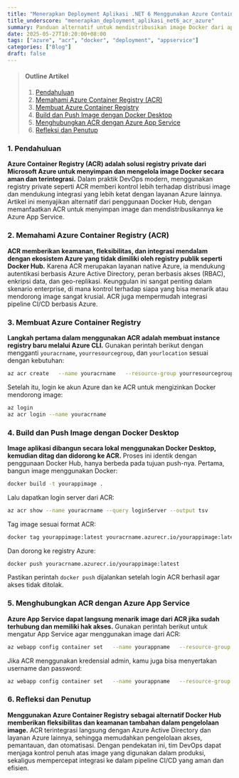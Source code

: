 ```yaml
---
title: "Menerapkan Deployment Aplikasi .NET 6 Menggunakan Azure Container Registry (ACR) ke Azure App Service"
title_underscore: "menerapkan_deployment_aplikasi_net6_acr_azure"
summary: Panduan alternatif untuk mendistribusikan image Docker dari aplikasi .NET 6 menggunakan Azure Container Registry dan mengintegrasikannya dengan Azure App Service.
date: 2025-05-27T10:20:00+08:00
tags: ["azure", "acr", "docker", "deployment", "appservice"]
categories: ["Blog"]
draft: false
---
```


> #### Outline Artikel  
> 1. [Pendahuluan](#pendahuluan)  
> 2. [Memahami Azure Container Registry (ACR)](#memahami-acr)  
> 3. [Membuat Azure Container Registry](#membuat-azure-container-registry)  
> 4. [Build dan Push Image dengan Docker Desktop](#build-dan-push-image-dengan-docker-desktop)  
> 5. [Menghubungkan ACR dengan Azure App Service](#menghubungkan-acr-dengan-azure-app-service)  
> 6. [Refleksi dan Penutup](#refleksi-dan-penutup)

<a id="pendahuluan"></a>  
### 1. Pendahuluan

**Azure Container Registry (ACR) adalah solusi registry private dari Microsoft Azure untuk menyimpan dan mengelola image Docker secara aman dan terintegrasi.** Dalam praktik DevOps modern, menggunakan registry private seperti ACR memberi kontrol lebih terhadap distribusi image dan mendukung integrasi yang lebih ketat dengan layanan Azure lainnya. Artikel ini menyajikan alternatif dari penggunaan Docker Hub, dengan memanfaatkan ACR untuk menyimpan image dan mendistribusikannya ke Azure App Service.

<a id="memahami-acr"></a>  
### 2. Memahami Azure Container Registry (ACR)

**ACR memberikan keamanan, fleksibilitas, dan integrasi mendalam dengan ekosistem Azure yang tidak dimiliki oleh registry publik seperti Docker Hub.** Karena ACR merupakan layanan native Azure, ia mendukung autentikasi berbasis Azure Active Directory, peran berbasis akses (RBAC), enkripsi data, dan geo-replikasi. Keunggulan ini sangat penting dalam skenario enterprise, di mana kontrol terhadap siapa yang bisa menarik atau mendorong image sangat krusial. ACR juga mempermudah integrasi pipeline CI/CD berbasis Azure.

<a id="membuat-azure-container-registry"></a>  
### 3. Membuat Azure Container Registry

**Langkah pertama dalam menggunakan ACR adalah membuat instance registry baru melalui Azure CLI.** Gunakan perintah berikut dengan mengganti `youracrname`, `yourresourcegroup`, dan `yourlocation` sesuai dengan kebutuhan:

```bash
az acr create   --name youracrname   --resource-group yourresourcegroup   --sku Basic   --location yourlocation   --admin-enabled true
```

Setelah itu, login ke akun Azure dan ke ACR untuk mengizinkan Docker mendorong image:

```bash
az login
az acr login --name youracrname
```

<a id="build-dan-push-image-dengan-docker-desktop"></a>  
### 4. Build dan Push Image dengan Docker Desktop

**Image aplikasi dibangun secara lokal menggunakan Docker Desktop, kemudian ditag dan didorong ke ACR.** Proses ini identik dengan penggunaan Docker Hub, hanya berbeda pada tujuan push-nya. Pertama, bangun image menggunakan Docker:

```bash
docker build -t yourappimage .
```

Lalu dapatkan login server dari ACR:

```bash
az acr show --name youracrname --query loginServer --output tsv
```

Tag image sesuai format ACR:

```bash
docker tag yourappimage:latest youracrname.azurecr.io/yourappimage:latest
```

Dan dorong ke registry Azure:

```bash
docker push youracrname.azurecr.io/yourappimage:latest
```

Pastikan perintah `docker push` dijalankan setelah login ACR berhasil agar akses tidak ditolak.

<a id="menghubungkan-acr-dengan-azure-app-service"></a>  
### 5. Menghubungkan ACR dengan Azure App Service

**Azure App Service dapat langsung menarik image dari ACR jika sudah terhubung dan memiliki hak akses.** Gunakan perintah berikut untuk mengatur App Service agar menggunakan image dari ACR:

```bash
az webapp config container set   --name yourappname   --resource-group yourresourcegroup   --docker-custom-image-name youracrname.azurecr.io/yourappimage:latest
```

Jika ACR menggunakan kredensial admin, kamu juga bisa menyertakan username dan password:

```bash
az webapp config container set   --name yourappname   --resource-group yourresourcegroup   --docker-custom-image-name youracrname.azurecr.io/yourappimage:latest   --docker-registry-server-url https://youracrname.azurecr.io   --docker-registry-server-user youracrusername   --docker-registry-server-password youracrpassword
```

<a id="refleksi-dan-penutup"></a>  
### 6. Refleksi dan Penutup

**Menggunakan Azure Container Registry sebagai alternatif Docker Hub memberikan fleksibilitas dan keamanan tambahan dalam pengelolaan image.** ACR terintegrasi langsung dengan Azure Active Directory dan layanan Azure lainnya, sehingga memudahkan pengelolaan akses, pemantauan, dan otomatisasi. Dengan pendekatan ini, tim DevOps dapat menjaga kontrol penuh atas image yang digunakan dalam produksi, sekaligus mempercepat integrasi ke dalam pipeline CI/CD yang aman dan efisien.
